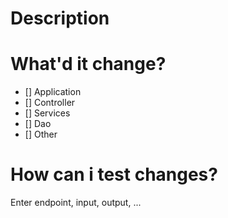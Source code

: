 # Description

# What'd it change?

- [] Application
- [] Controller
- [] Services
- [] Dao
- [] Other

# How can i test changes?

Enter endpoint, input, output, ...
